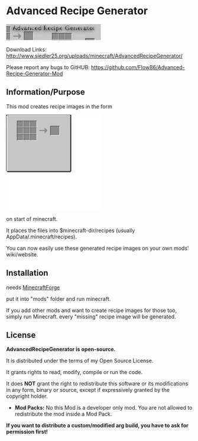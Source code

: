# Advanced Recipe Generator

   ![Advanced Recipe Generator](src/main/resources/assets/arg/logo.png "Advanced Recipe Generator")

   Download Links:   http://www.siedler25.org/uploads/minecraft/AdvancedRecipeGenerator/

   Please report any bugs to GitHUB: https://github.com/Flow86/Advanced-Recipe-Generator-Mod

## Information/Purpose

   This mod creates recipe images in the form
   
   ![Sample Recipe](src/main/resources/assets/arg/textures/gui/crafting.png "Sample Recipe")
   
   on start of minecraft.
   
   It places the files into $minecraft-dir/recipes (usually AppData/.minecraft/recipes).
   
   You can now easily use these generated recipe images on your own mods' wiki/website.

## Installation

   needs [MinecraftForge](https://github.com/MinecraftForge/MinecraftForge)
   
   put it into "mods" folder and run minecraft.
   
   If you add other mods and want to create recipe images for those too, simply run Minecraft. every "missing" recipe image will be generated.
   
## License

   **AdvancedRecipeGenerator is open-source.**

   It is distributed under the terms of my Open Source License.

   It grants rights to read, modify, compile or run the code.

   It does **NOT** grant the right to redistribute this software or its
   modifications in any form, binary or source, except if expressively
   granted by the copyright holder.

   * **Mod Packs:**
      No this Mod is a developer only mod. You are not allowed to redistribute the mod inside a Mod Pack.

   **If you want to distribute a custom/modified arg build, you have to ask for permission first!**
